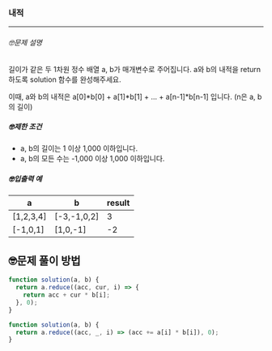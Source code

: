 ### 내적

---

###### 🤓문제 설명

길이가 같은 두 1차원 정수 배열 a, b가 매개변수로 주어집니다. a와 b의 내적을 return 하도록 solution 함수를 완성해주세요.

이때, a와 b의 내적은 a[0]*b[0] + a[1]*b[1] + ... + a[n-1]\*b[n-1] 입니다. (n은 a, b의 길이)

##### 🤓제한 조건

- a, b의 길이는 1 이상 1,000 이하입니다.
- a, b의 모든 수는 -1,000 이상 1,000 이하입니다.

##### 🤓입출력 예

| a         | b           | result |
| --------- | ----------- | ------ |
| [1,2,3,4] | [-3,-1,0,2] | 3      |
| [-1,0,1]  | [1,0,-1]    | -2     |

## 🤓문제 풀이 방법

```javascript
function solution(a, b) {
  return a.reduce((acc, cur, i) => {
    return acc + cur * b[i];
  }, 0);
}
```

```javascript
function solution(a, b) {
  return a.reduce((acc, _, i) => (acc += a[i] * b[i]), 0);
}
```

